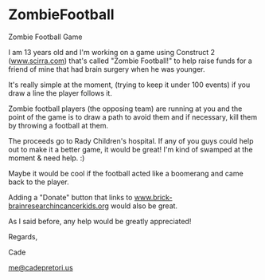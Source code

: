 ZombieFootball
==============

Zombie Football Game

I am 13 years old and I'm working on a game using Construct 2 (www.scirra.com) that's called "Zombie Football!" to help raise funds for a friend of mine that had brain surgery when he was younger.

It's really simple at the moment, (trying to keep it under 100 events) if you draw a line the player follows it.

Zombie football players (the opposing team) are running at you and the point of the game is to draw a path to avoid them and if necessary, kill them by throwing a football at them.

The proceeds go to Rady Children's hospital. If any of you guys could help out to make it a better game, it would be great! I'm kind of swamped at the moment & need help. :)

Maybe it would be cool if the football acted like a boomerang and came back to the player.

Adding a "Donate" button that links to www.brick-brainresearchincancerkids.org would also be great.

As I said before, any help would be greatly appreciated!

Regards,

Cade

me@cadepretori.us
